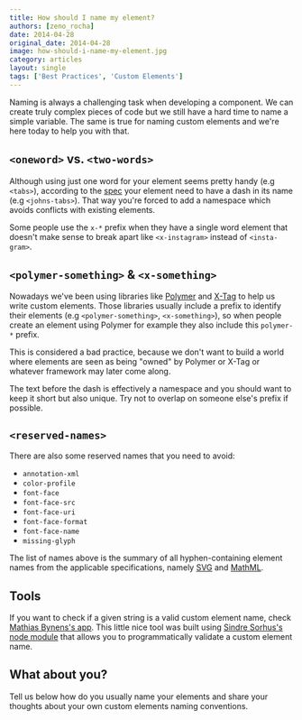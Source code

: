 ```yaml
---
title: How should I name my element?
authors: [zeno_rocha]
date: 2014-04-28
original_date: 2014-04-28
image: how-should-i-name-my-element.jpg
category: articles
layout: single
tags: ['Best Practices', 'Custom Elements']
---
```


Naming is always a challenging task when developing a component. We can create truly complex pieces of code but we still have a hard time to name a simple variable. The same is true for naming custom elements and we're here today to help you with that.

<!-- Excerpt -->

## `<oneword>` vs. `<two-words>`

Although using just one word for your element seems pretty handy (e.g `<tabs>`), according to the [spec](http://www.w3.org/TR/custom-elements/) your element need to have a dash in its name (e.g `<johns-tabs>`). That way you're forced to add a namespace which avoids conflicts with existing elements.

Some people use the `x-*` prefix when they have a single word element that doesn't make sense to break apart like `<x-instagram>` instead of `<insta-gram>`.

## `<polymer-something>` & `<x-something>`

Nowadays we've been using libraries like [Polymer](http://www.polymer-project.org/) and [X-Tag](http://x-tags.org/) to help us write custom elements. Those libraries usually include a prefix to identify their elements (e.g `<polymer-something>`, `<x-something>`), so when people create an element using Polymer for example they also include this `polymer-*` prefix.

This is considered a bad practice, because we don't want to build a world where elements are seen as being "owned" by Polymer or X-Tag or whatever framework may later come along.

The text before the dash is effectively a namespace and you should want to keep it short but also unique. Try not to overlap on someone else's prefix if possible.

## `<reserved-names>`

There are also some reserved names that you need to avoid:

* `annotation-xml`
* `color-profile`
* `font-face`
* `font-face-src`
* `font-face-uri`
* `font-face-format`
* `font-face-name`
* `missing-glyph`

The list of names above is the summary of all hyphen-containing element names from the applicable specifications, namely [SVG](http://www.w3.org/TR/SVG/eltindex.html) and [MathML](http://www.w3.org/TR/MathML/).

## Tools

If you want to check if a given string is a valid custom element name, check [Mathias Bynens's app](http://mothereff.in/custom-element-name). This little nice tool was built using [Sindre Sorhus's node module](https://github.com/sindresorhus/validate-element-name/) that allows you to programmatically validate a custom element name.

## What about you?

Tell us below how do you usually name your elements and share your thoughts about your own custom elements naming conventions.
